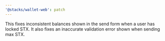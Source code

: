 ```yaml
---
'@stacks/wallet-web': patch
---
```


This fixes inconsistent balances shown in the send form when a user has locked STX. It also fixes an inaccurate validation error shown when sending max STX.
